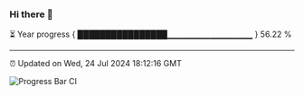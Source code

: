### Hi there 👋

⏳ Year progress { ████████████████▁▁▁▁▁▁▁▁▁▁▁▁▁▁ } 56.22 %

---

⏰ Updated on Wed, 24 Jul 2024 18:12:16 GMT

![Progress Bar CI](https://github.com/Shyam-Makwana/GitHub-Actions-Demo/workflows/Progress%20Bar%20CI/badge.svg)

